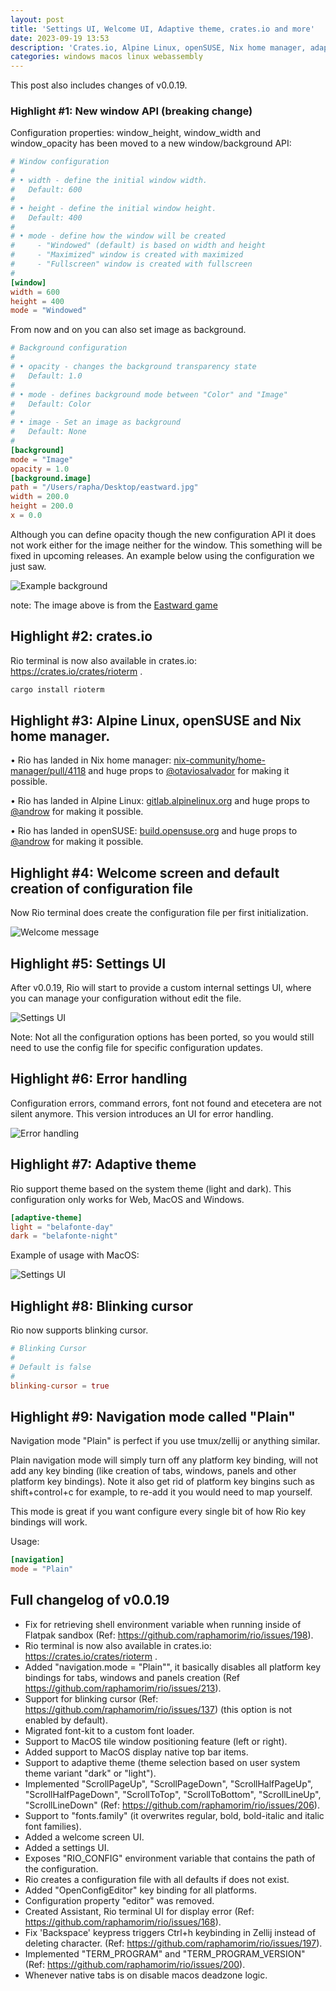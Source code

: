 ```yaml
---
layout: post
title: 'Settings UI, Welcome UI, Adaptive theme, crates.io and more'
date: 2023-09-19 13:53
description: 'Crates.io, Alpine Linux, openSUSE, Nix home manager, adaptive theme, settings UI, welcome UI, blinking cursor, plain navigation mode ...'
categories: windows macos linux webassembly
---
```


This post also includes changes of v0.0.19.

### Highlight #1: New window API (breaking change)

Configuration properties: window_height, window_width and window_opacity has been moved to a new window/background API:

```toml
# Window configuration
#
# • width - define the initial window width.
#   Default: 600
#
# • height - define the initial window height.
#   Default: 400
#
# • mode - define how the window will be created
#     - "Windowed" (default) is based on width and height
#     - "Maximized" window is created with maximized
#     - "Fullscreen" window is created with fullscreen
#
[window]
width = 600
height = 400
mode = "Windowed"
```

From now and on you can also set image as background.

```toml
# Background configuration
#
# • opacity - changes the background transparency state
#   Default: 1.0
#
# • mode - defines background mode between "Color" and "Image"
#   Default: Color
#
# • image - Set an image as background
#   Default: None
#
[background]
mode = "Image"
opacity = 1.0
[background.image]
path = "/Users/rapha/Desktop/eastward.jpg"
width = 200.0
height = 200.0
x = 0.0
```

Although you can define opacity though the new configuration API it does not work either for the image neither for the window. This something will be fixed in upcoming releases. An example below using the configuration we just saw.

![Example background](https://media.discordapp.net/attachments/1110689410258841662/1152881776348364811/F6JGpamXsAAWvcG.png?width=1048&height=848)

note: The image above is from the [Eastward game](<https://en.wikipedia.org/wiki/Eastward_(video_game)>)

## Highlight #2: crates.io

Rio terminal is now also available in crates.io: https://crates.io/crates/rioterm .

```sh
cargo install rioterm
```

## Highlight #3: Alpine Linux, openSUSE and Nix home manager.

• Rio has landed in Nix home manager: [nix-community/home-manager/pull/4118](https://github.com/nix-community/home-manager/pull/4118) and huge props to [@otaviosalvador](https://twitter.com/otaviosalvador) for making it possible.

• Rio has landed in Alpine Linux: [gitlab.alpinelinux.org](https://gitlab.alpinelinux.org/alpine/aports/-/merge_requests/51369) and huge props to [@androw](https://github.com/androw) for making it possible.

• Rio has landed in openSUSE: [build.opensuse.org](https://build.opensuse.org/package/show/X11:terminals/rioterm) and huge props to [@androw](https://github.com/androw) for making it possible.

## Highlight #4: Welcome screen and default creation of configuration file

Now Rio terminal does create the configuration file per first initialization.

![Welcome message](https://user-images.githubusercontent.com/240594/268500927-788ea316-ede8-4d23-ba1f-9621a6a82908.png)

## Highlight #5: Settings UI

After v0.0.19, Rio will start to provide a custom internal settings UI, where you can manage your configuration without edit the file.

![Settings UI](/assets/posts/0.0.19/demo-settings.png)

Note: Not all the configuration options has been ported, so you would still need to use the config file for specific configuration updates.

## Highlight #6: Error handling

Configuration errors, command errors, font not found and etecetera are not silent anymore. This version introduces an UI for error handling.

![Error handling](/assets/posts/0.0.19/demo-error-handling.png)

## Highlight #7: Adaptive theme

Rio support theme based on the system theme (light and dark). This configuration only works for Web, MacOS and Windows.

```toml
[adaptive-theme]
light = "belafonte-day"
dark = "belafonte-night"
```

Example of usage with MacOS:

![Settings UI](/assets/features/adaptive-theme.gif)

## Highlight #8: Blinking cursor

Rio now supports blinking cursor.

```toml
# Blinking Cursor
#
# Default is false
#
blinking-cursor = true
```

## Highlight #9: Navigation mode called "Plain"

Navigation mode "Plain" is perfect if you use tmux/zellij or anything similar.

Plain navigation mode will simply turn off any platform key binding, will not add any key binding (like creation of tabs, windows, panels and other platform key bindings). Note it also get rid of platform key bingins such as shift+control+c for example, to re-add it you would need to map yourself.

This mode is great if you want configure every single bit of how Rio key bindings will work.

Usage:

```toml
[navigation]
mode = "Plain"
```

## Full changelog of v0.0.19

- Fix for retrieving shell environment variable when running inside of Flatpak sandbox (Ref: https://github.com/raphamorim/rio/issues/198).
- Rio terminal is now also available in crates.io: https://crates.io/crates/rioterm .
- Added "navigation.mode = "Plain"", it basically disables all platform key bindings for tabs, windows and panels creation (Ref https://github.com/raphamorim/rio/issues/213).
- Support for blinking cursor (Ref: https://github.com/raphamorim/rio/issues/137) (this option is not enabled by default).
- Migrated font-kit to a custom font loader.
- Support to MacOS tile window positioning feature (left or right).
- Added support to MacOS display native top bar items.
- Support to adaptive theme (theme selection based on user system theme variant "dark" or "light").
- Implemented "ScrollPageUp", "ScrollPageDown", "ScrollHalfPageUp", "ScrollHalfPageDown", "ScrollToTop", "ScrollToBottom", "ScrollLineUp", "ScrollLineDown" (Ref: https://github.com/raphamorim/rio/issues/206).
- Support to "fonts.family" (it overwrites regular, bold, bold-italic and italic font families).
- Added a welcome screen UI.
- Added a settings UI.
- Exposes "RIO_CONFIG" environment variable that contains the path of the configuration.
- Rio creates a configuration file with all defaults if does not exist.
- Added "OpenConfigEditor" key binding for all platforms.
- Configuration property "editor" was removed.
- Created Assistant, Rio terminal UI for display error (Ref: https://github.com/raphamorim/rio/issues/168).
- Fix 'Backspace' keypress triggers Ctrl+h keybinding in Zellij instead of deleting character. (Ref: https://github.com/raphamorim/rio/issues/197).
- Implemented "TERM_PROGRAM" and "TERM_PROGRAM_VERSION" (Ref: https://github.com/raphamorim/rio/issues/200).
- Whenever native tabs is on disable macos deadzone logic.
